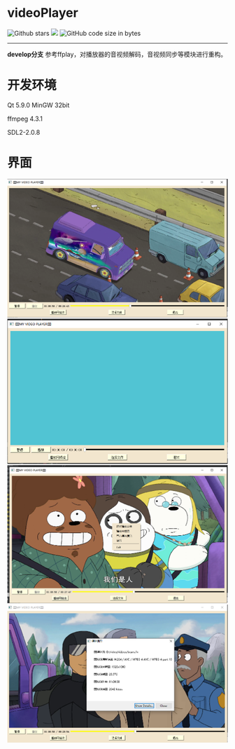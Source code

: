 # videoPlayer
![Github stars](https://img.shields.io/github/stars/canaconZion/videoPlayer.svg) [![](https://img.shields.io/badge/feature-videoPlayer-blue)](https://github.com/canaconZion/videoPlayer) 
![GitHub code size in bytes](https://img.shields.io/github/languages/code-size/canaconZion/videoPlayer)
>

-------------------------------
**develop分支**
参考ffplay，对播放器的音视频解码，音视频同步等模块进行重构。

# 开发环境
Qt 5.9.0 MinGW 32bit

ffmpeg 4.3.1

SDL2-2.0.8

# 界面
![](./picture/playing.png)
![](./picture/screen.png)
![](./picture/setting.png)
![](./picture/video_msg.png)
